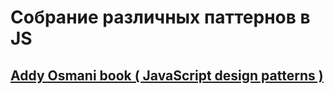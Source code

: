 # Собрание различных паттернов в JS

## [Addy Osmani book ( JavaScript design patterns )](https://addyosmani.com/resources/essentialjsdesignpatterns/book/)
